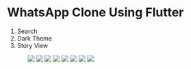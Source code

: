 # WhatsApp Clone Using Flutter

<ol>
  <li>Search</li>
  <li>Dark Theme</li>
  <li>Story View</li>
<ol>


![](screenshots/whatsapp-chat-light1.png)
![](screenshots/whatsapp-chat-image1.png)
![](screenshots/whatsapp-status-light1.png)
![](screenshots/whatsapp-calls-light1.png)
![](screenshots/whatsapp-settings-light1.png)
![](screenshots/whatsapp-theme-light1.png)
![](screenshots/whatsapp-theme-dialog-light1.png)
![](screenshots/whatsapp-chat-dark1.png)

